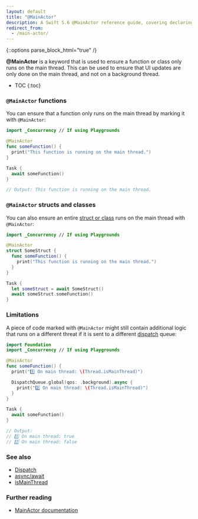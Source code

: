 ```yaml
---
layout: default
title: "@MainActor"
description: A Swift 5.6 @MainActor reference guide, covering declaring functions, structs, and classes with @MainActor, and its limitations.
redirect_from:
  - /main-actor/
---
```

{::options parse_block_html="true" /}

**@MainActor** is a keyword that is used to ensure a function or class only runs on the main thread. This can be used to ensure that UI updates are only done on the main thread, and not on a background thread.

* TOC
{:toc}

### `@MainActor` functions

You can ensure that a function only runs on the main thread by marking it with `@MainActor`:

```swift
import _Concurrency // If using Playgrounds

@MainActor
func someFunction() {
  print("This function is running on the main thread.")
}

Task {
  await someFunction()
}

// Output: This function is running on the main thread.
```

### `@MainActor` structs and classes

You can also ensure an entire [struct or class](/structs-and-classes) runs on the main thread with `@MainActor`:

```swift
import _Concurrency // If using Playgrounds

@MainActor
struct SomeStruct {
  func someFunction() {
    print("This function is running on the main thread.")
  }
}

Task {
  let someStruct = await SomeStruct()
  await someStruct.someFunction()
}
```

### Limitations

A piece of code marked with `@MainActor` might still contain additional logic that runs on a different threat if it is sent to a different [dispatch](/dispatch) queue:

```swift
import Foundation
import _Concurrency // If using Playgrounds

@MainActor
func someFunction() {
  print("1️⃣ On main thread: \(Thread.isMainThread)")

  DispatchQueue.global(qos: .background).async {
    print("2️⃣ On main thread: \(Thread.isMainThread)")
  }
}

Task {
  await someFunction()
}

// Output:
// 1️⃣ On main thread: true
// 2️⃣ On main thread: false
```

### See also

* [Dispatch](/dispatch)
* [async/await](/async-await)
* [isMainThread](/ismainthread)

### Further reading

* [MainActor documentation](https://developer.apple.com/documentation/swift/mainactor)
